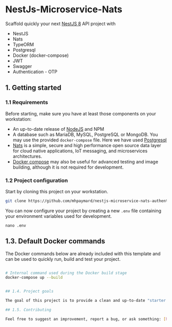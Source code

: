 # NestJs-Microservice-Nats
Scaffold quickly your next [NestJS 8](https://nestjs.com/) API project with 
- NestJS
- Nats
- TypeORM
- Postgresql
- Docker (docker-compose)
- JWT
- Swagger
- Authentication - OTP

## 1. Getting started

### 1.1 Requirements

Before starting, make sure you have at least those components on your workstation:

- An up-to-date release of [NodeJS](https://nodejs.org/) and NPM
- A database such as MariaDB, MySQL, PostgreSQL or MongoDB. You may use the provided `docker-compose` file. Here we have used [Postgresql](https://www.postgresql.org/)
- [Nats](https://nats.io/) is a simple, secure and high performance open source data layer for cloud native applications, IoT messaging, and microservices architectures.
- [Docker compose](https://docs.docker.com/compose/) may also be useful for advanced testing and image building, although it is not required for development.

### 1.2 Project configuration

Start by cloning this project on your workstation.

``` sh
git clone https://github.com/mhpaymard/nestjs-microservice-nats-authentication.git
```

You can now configure your project by creating a new `.env` file containing your environment variables used for development.

```
nano .env
```

## 1.3. Default Docker commands

The Docker commands below are already included with this template and can be used to quickly run, build and test your project.
```sh

# Internal command used during the Docker build stage
docker-compose up --build


## 1.4. Project goals

The goal of this project is to provide a clean and up-to-date "starter pack" for REST API projects that are built with NestJS. As a advanced start up, we might clone and quick start for Pub/Sub or event based microservice communication.

## 1.5. Contributing

Feel free to suggest an improvement, report a bug, or ask something: [https://github.com/mhpaymard/nestjs-microservice-nats-authentication/issues](https://github.com/mhpaymard/nestjs-microservice-nats-authentication/issues)
